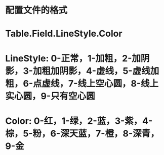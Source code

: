 # 配置文件的格式
# Table.Field.LineStyle.Color
# LineStyle: 0-正常，1-加粗，2-加阴影，3-加粗加阴影，4-虚线，5-虚线加粗，6-点虚线，7-线上空心圆，8-线上实心圆，9-只有空心圆
# Color: 0-红，1-绿，2-蓝，3-紫，4-棕，5-粉，6-深天蓝，7-橙，8-深青，9-金